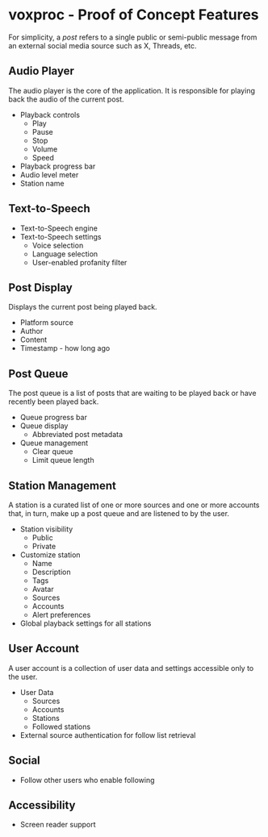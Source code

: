 # voxproc - Proof of Concept Features

For simplicity, a *post* refers to a single public or semi-public message from an external social media source such as X, Threads, etc.

## Audio Player

The audio player is the core of the application. It is responsible for playing back the audio of the current post.

- Playback controls
  - Play
  - Pause
  - Stop
  - Volume
  - Speed
- Playback progress bar
- Audio level meter
- Station name

## Text-to-Speech

- Text-to-Speech engine
- Text-to-Speech settings
  - Voice selection
  - Language selection
  - User-enabled profanity filter

## Post Display

Displays the current post being played back.

- Platform source
- Author
- Content
- Timestamp - how long ago

## Post Queue

The post queue is a list of posts that are waiting to be played back or have recently been played back.

- Queue progress bar
- Queue display
  - Abbreviated post metadata
- Queue management
  - Clear queue
  - Limit queue length

## Station Management

A station is a curated list of one or more sources and one or more accounts that, in turn, make up a post queue and are listened to by the user.

- Station visibility
  - Public
  - Private
- Customize station
  - Name
  - Description
  - Tags
  - Avatar
  - Sources
  - Accounts
  - Alert preferences
- Global playback settings for all stations

## User Account

A user account is a collection of user data and settings accessible only to the user.

- User Data
  - Sources
  - Accounts
  - Stations
  - Followed stations
- External source authentication for follow list retrieval

## Social

- Follow other users who enable following

## Accessibility

- Screen reader support
